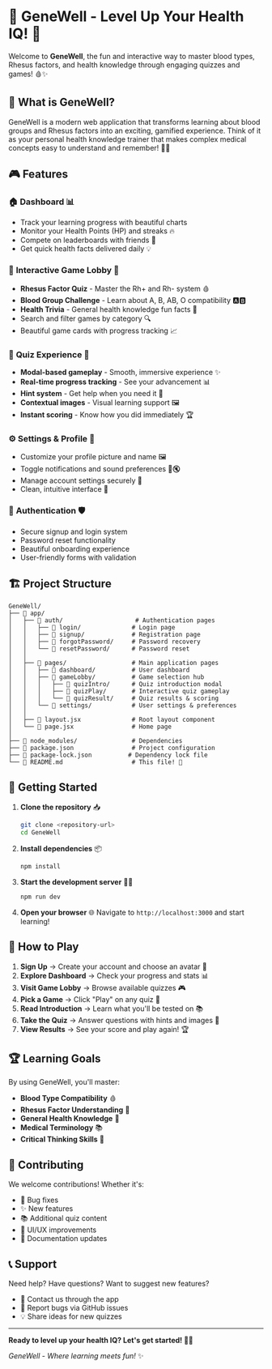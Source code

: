 # 🧬 GeneWell - Level Up Your Health IQ! 🎯

Welcome to **GeneWell**, the fun and interactive way to master blood types, Rhesus factors, and health knowledge through engaging quizzes and games! 🩸✨

## 🌟 What is GeneWell?

GeneWell is a modern web application that transforms learning about blood groups and Rhesus factors into an exciting, gamified experience. Think of it as your personal health knowledge trainer that makes complex medical concepts easy to understand and remember! 🧠💡

## 🎮 Features

### 🏠 **Dashboard** 📊
- Track your learning progress with beautiful charts
- Monitor your Health Points (HP) and streaks 🔥
- Compete on leaderboards with friends 👑
- Get quick health facts delivered daily 💡

### 🎯 **Interactive Game Lobby** 🎪
- **Rhesus Factor Quiz** - Master the Rh+ and Rh- system 🩸
- **Blood Group Challenge** - Learn about A, B, AB, O compatibility 🅰️🅱️
- **Health Trivia** - General health knowledge fun facts 🏥
- Search and filter games by category 🔍
- Beautiful game cards with progress tracking 📈

### 🧪 **Quiz Experience** 🎲
- **Modal-based gameplay** - Smooth, immersive experience ✨
- **Real-time progress tracking** - See your advancement 📊
- **Hint system** - Get help when you need it 💭
- **Contextual images** - Visual learning support 🖼️
- **Instant scoring** - Know how you did immediately 🏆

### ⚙️ **Settings & Profile** 👤
- Customize your profile picture and name 🖼️
- Toggle notifications and sound preferences 🔔🔇
- Manage account settings securely 🔐
- Clean, intuitive interface 🎨

### 🔐 **Authentication** 🛡️
- Secure signup and login system
- Password reset functionality
- Beautiful onboarding experience
- User-friendly forms with validation

## 🏗️ Project Structure

```
GeneWell/
├── 📁 app/
│   ├── 📁 auth/                    # Authentication pages
│   │   ├── 📁 login/              # Login page
│   │   ├── 📁 signup/             # Registration page
│   │   ├── 📁 forgotPassword/     # Password recovery
│   │   └── 📁 resetPassword/      # Password reset
│   │
│   ├── 📁 pages/                  # Main application pages
│   │   ├── 📁 dashboard/          # User dashboard
│   │   ├── 📁 gameLobby/          # Game selection hub
│   │   │   ├── 📁 quizIntro/      # Quiz introduction modal
│   │   │   ├── 📁 quizPlay/       # Interactive quiz gameplay
│   │   │   └── 📁 quizResult/     # Quiz results & scoring
│   │   └── 📁 settings/           # User settings & preferences
│   │
│   ├── 📄 layout.jsx              # Root layout component
│   └── 📄 page.jsx                # Home page
│
├── 📁 node_modules/               # Dependencies
├── 📄 package.json                # Project configuration
├── 📄 package-lock.json          # Dependency lock file
└── 📄 README.md                   # This file! 📖
```

## 🚀 Getting Started

1. **Clone the repository** 📥
   ```bash
   git clone <repository-url>
   cd GeneWell
   ```

2. **Install dependencies** 📦
   ```bash
   npm install
   ```

3. **Start the development server** 🏃‍♂️
   ```bash
   npm run dev
   ```

4. **Open your browser** 🌐
   Navigate to `http://localhost:3000` and start learning!

## 🎯 How to Play

1. **Sign Up** → Create your account and choose an avatar 👤
2. **Explore Dashboard** → Check your progress and stats 📊
3. **Visit Game Lobby** → Browse available quizzes 🎮
4. **Pick a Game** → Click "Play" on any quiz 🎯
5. **Read Introduction** → Learn what you'll be tested on 📚
6. **Take the Quiz** → Answer questions with hints and images 🧠
7. **View Results** → See your score and play again! 🏆

## 🏆 Learning Goals

By using GeneWell, you'll master:
- **Blood Type Compatibility** 🩸
- **Rhesus Factor Understanding** 🧬
- **General Health Knowledge** 🏥
- **Medical Terminology** 📚
- **Critical Thinking Skills** 🧠

## 🤝 Contributing

We welcome contributions! Whether it's:
- 🐛 Bug fixes
- ✨ New features
- 📚 Additional quiz content
- 🎨 UI/UX improvements
- 📖 Documentation updates

## 📞 Support

Need help? Have questions? Want to suggest new features?
- 📧 Contact us through the app
- 🐛 Report bugs via GitHub issues
- 💡 Share ideas for new quizzes

---

**Ready to level up your health IQ? Let's get started! 🚀🧬**

*GeneWell - Where learning meets fun!* ✨
